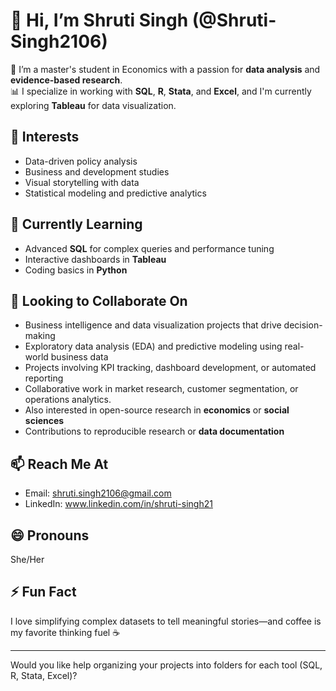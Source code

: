 # 👋 Hi, I’m Shruti Singh (@Shruti-Singh2106)

🎯 I’m a master's student in Economics with a passion for **data analysis** and **evidence-based research**.  
📊 I specialize in working with **SQL**, **R**, **Stata**, and **Excel**, and I'm currently exploring **Tableau** for data visualization.

## 👀 Interests
- Data-driven policy analysis  
- Business and development studies  
- Visual storytelling with data  
- Statistical modeling and predictive analytics

## 🌱 Currently Learning
- Advanced **SQL** for complex queries and performance tuning  
- Interactive dashboards in **Tableau**  
- Coding basics in **Python**

## 🤝 Looking to Collaborate On
- Business intelligence and data visualization projects that drive decision-making
- Exploratory data analysis (EDA) and predictive modeling using real-world business data
- Projects involving KPI tracking, dashboard development, or automated reporting
- Collaborative work in market research, customer segmentation, or operations analytics.
- Also interested in open-source research in **economics** or **social sciences**  
- Contributions to reproducible research or **data documentation**

## 📫 Reach Me At
- Email: shruti.singh2106@gmail.com  
- LinkedIn: www.linkedin.com/in/shruti-singh21

## 😄 Pronouns
She/Her

## ⚡ Fun Fact
I love simplifying complex datasets to tell meaningful stories—and coffee is my favorite thinking fuel ☕

---

Would you like help organizing your projects into folders for each tool (SQL, R, Stata, Excel)?



<!---
Shruti-Singh2106/Shruti-Singh2106 is a ✨ special ✨ repository because its `README.md` (this file) appears on your GitHub profile.
You can click the Preview link to take a look at your changes.
--->
